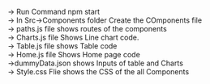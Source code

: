 
-> Run Command  npm start <br>
-> In Src->Components folder Create the COmponents file  <br>
-> paths.js file shows routes of the components  <br>
-> Charts.js file Shows Line chart code. <br>
-> Table.js file shows Table code <br>
-> Home.js file Shows Home page code  <br>
->dummyData.json shows Inputs of table and Charts  <br>
-> Style.css Flie shows the CSS of the all Components  <br>
